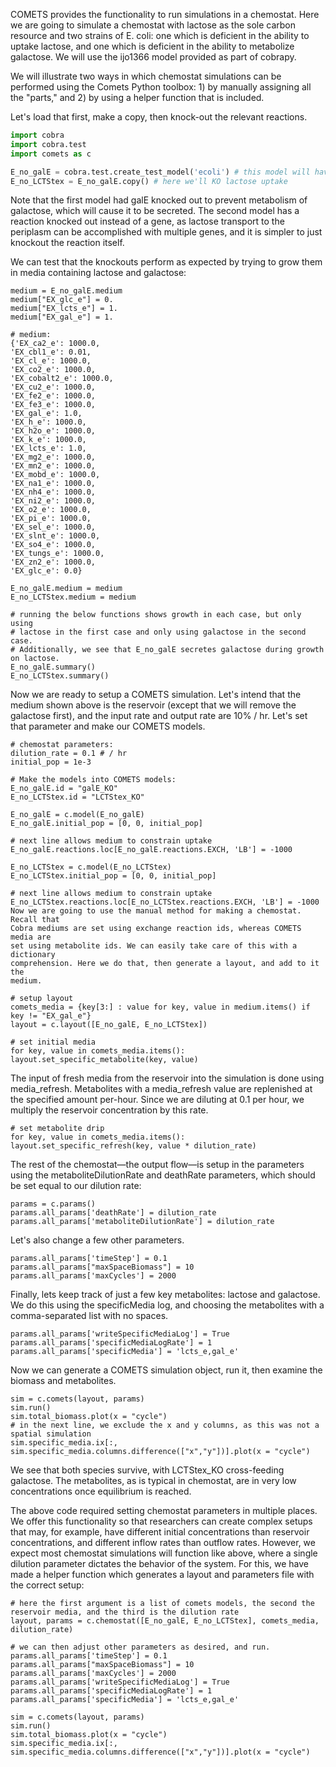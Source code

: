 COMETS provides the functionality to run simulations in a chemostat. Here we
are going to simulate a chemostat with lactose as the sole carbon resource and
two strains of E. coli: one which is deficient in the ability to uptake
lactose, and one which is deficient in the ability to metabolize galactose.
We will use the ijo1366 model provided as part of cobrapy.

We will illustrate two ways in which chemostat simulations can be performed
using the Comets Python toolbox: 1) by manually assigning all the "parts," and
2) by using a helper function that is included.

Let's load that first, make a copy, then knock-out the relevant reactions.

```Python
import cobra
import cobra.test
import comets as c

E_no_galE = cobra.test.create_test_model('ecoli') # this model will have galE KO'd
E_no_LCTStex = E_no_galE.copy() # here we'll KO lactose uptake
```

Note that the first model had galE knocked out to prevent metabolism of
galactose, which will cause it to be secreted. The second model has a reaction
knocked out instead of a gene, as lactose transport to the periplasm can be
accomplished with multiple genes, and it is simpler to just knockout the
reaction itself.

We can test that the knockouts perform as expected by trying to grow them in
media containing lactose and galactose:

```Py
medium = E_no_galE.medium
medium["EX_glc_e"] = 0.
medium["EX_lcts_e"] = 1.
medium["EX_gal_e"] = 1.

# medium:
{'EX_ca2_e': 1000.0,
'EX_cbl1_e': 0.01,
'EX_cl_e': 1000.0,
'EX_co2_e': 1000.0,
'EX_cobalt2_e': 1000.0,
'EX_cu2_e': 1000.0,
'EX_fe2_e': 1000.0,
'EX_fe3_e': 1000.0,
'EX_gal_e': 1.0,
'EX_h_e': 1000.0,
'EX_h2o_e': 1000.0,
'EX_k_e': 1000.0,
'EX_lcts_e': 1.0,
'EX_mg2_e': 1000.0,
'EX_mn2_e': 1000.0,
'EX_mobd_e': 1000.0,
'EX_na1_e': 1000.0,
'EX_nh4_e': 1000.0,
'EX_ni2_e': 1000.0,
'EX_o2_e': 1000.0,
'EX_pi_e': 1000.0,
'EX_sel_e': 1000.0,
'EX_slnt_e': 1000.0,
'EX_so4_e': 1000.0,
'EX_tungs_e': 1000.0,
'EX_zn2_e': 1000.0,
'EX_glc_e': 0.0}

E_no_galE.medium = medium
E_no_LCTStex.medium = medium

# running the below functions shows growth in each case, but only using
# lactose in the first case and only using galactose in the second case.
# Additionally, we see that E_no_galE secretes galactose during growth on lactose.
E_no_galE.summary()
E_no_LCTStex.summary()
```

Now we are ready to setup a COMETS simulation. Let's intend that the medium
shown above is the reservoir (except that we will remove the galactose first),
and the input rate and output rate are 10% / hr. Let's set that parameter and
make our COMETS models.

```Py
# chemostat parameters:
dilution_rate = 0.1 # / hr
initial_pop = 1e-3

# Make the models into COMETS models:
E_no_galE.id = "galE_KO"
E_no_LCTStex.id = "LCTStex_KO"

E_no_galE = c.model(E_no_galE)
E_no_galE.initial_pop = [0, 0, initial_pop]

# next line allows medium to constrain uptake
E_no_galE.reactions.loc[E_no_galE.reactions.EXCH, 'LB'] = -1000

E_no_LCTStex = c.model(E_no_LCTStex)
E_no_LCTStex.initial_pop = [0, 0, initial_pop]

# next line allows medium to constrain uptake
E_no_LCTStex.reactions.loc[E_no_LCTStex.reactions.EXCH, 'LB'] = -1000
Now we are going to use the manual method for making a chemostat. Recall that
Cobra mediums are set using exchange reaction ids, whereas COMETS media are
set using metabolite ids. We can easily take care of this with a dictionary
comprehension. Here we do that, then generate a layout, and add to it the
medium.

# setup layout
comets_media = {key[3:] : value for key, value in medium.items() if key != "EX_gal_e"}
layout = c.layout([E_no_galE, E_no_LCTStex])

# set initial media
for key, value in comets_media.items():
layout.set_specific_metabolite(key, value)
```

The input of fresh media from the reservoir into the simulation is done using
media_refresh. Metabolites with a media_refresh value are replenished at the
specified amount per-hour. Since we are diluting at 0.1 per hour, we multiply
the reservoir concentration by this rate.

```Py
# set metabolite drip
for key, value in comets_media.items():
layout.set_specific_refresh(key, value * dilution_rate)
```

The rest of the chemostat—the output flow—is setup in the parameters using the
metaboliteDilutionRate and deathRate parameters, which should be set equal to
our dilution rate:

```Py
params = c.params()
params.all_params['deathRate'] = dilution_rate
params.all_params['metaboliteDilutionRate'] = dilution_rate
```

Let's also change a few other parameters.

```Py
params.all_params['timeStep'] = 0.1
params.all_params["maxSpaceBiomass"] = 10
params.all_params['maxCycles'] = 2000
```

Finally, lets keep track of just a few key metabolites: lactose and galactose. We do this using the specificMedia log, and choosing the metabolites with a comma-separated list with no spaces.

```Py
params.all_params['writeSpecificMediaLog'] = True
params.all_params['specificMediaLogRate'] = 1
params.all_params['specificMedia'] = 'lcts_e,gal_e'
```

Now we can generate a COMETS simulation object, run it, then examine the biomass and metabolites.

```Py
sim = c.comets(layout, params)
sim.run()
sim.total_biomass.plot(x = "cycle")
# in the next line, we exclude the x and y columns, as this was not a spatial simulation
sim.specific_media.ix[:, sim.specific_media.columns.difference(["x","y"])].plot(x = "cycle")
```

We see that both species survive, with LCTStex_KO cross-feeding galactose. The
metabolites, as is typical in chemostat, are in very low concentrations once
equilibrium is reached.

The above code required setting chemostat parameters in multiple places. We
offer this functionality so that researchers can create complex setups that
may, for example, have different initial concentrations than reservoir
concentrations, and different inflow rates than outflow rates. However, we
expect most chemostat simulations will function like above, where a single
dilution parameter dictates the behavior of the system. For this, we have
made a helper function which generates a layout and parameters file with the
correct setup:

```Py
# here the first argument is a list of comets models, the second the reservoir media, and the third is the dilution rate
layout, params = c.chemostat([E_no_galE, E_no_LCTStex], comets_media, dilution_rate)

# we can then adjust other parameters as desired, and run.
params.all_params['timeStep'] = 0.1
params.all_params["maxSpaceBiomass"] = 10
params.all_params['maxCycles'] = 2000
params.all_params['writeSpecificMediaLog'] = True
params.all_params['specificMediaLogRate'] = 1
params.all_params['specificMedia'] = 'lcts_e,gal_e'

sim = c.comets(layout, params)
sim.run()
sim.total_biomass.plot(x = "cycle")
sim.specific_media.ix[:, sim.specific_media.columns.difference(["x","y"])].plot(x = "cycle")
```

